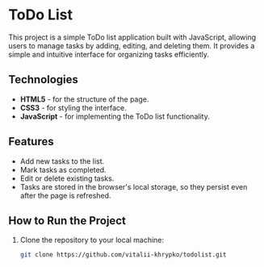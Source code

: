# ToDo List

This project is a simple ToDo list application built with JavaScript, allowing users to manage tasks by adding, editing, and deleting them. It provides a simple and intuitive interface for organizing tasks efficiently.

## Technologies
- **HTML5** - for the structure of the page.
- **CSS3** - for styling the interface.
- **JavaScript** - for implementing the ToDo list functionality.

## Features
- Add new tasks to the list.
- Mark tasks as completed.
- Edit or delete existing tasks.
- Tasks are stored in the browser's local storage, so they persist even after the page is refreshed.

## How to Run the Project
1. Clone the repository to your local machine:
   ```bash
   git clone https://github.com/vitalii-khrypko/todolist.git
